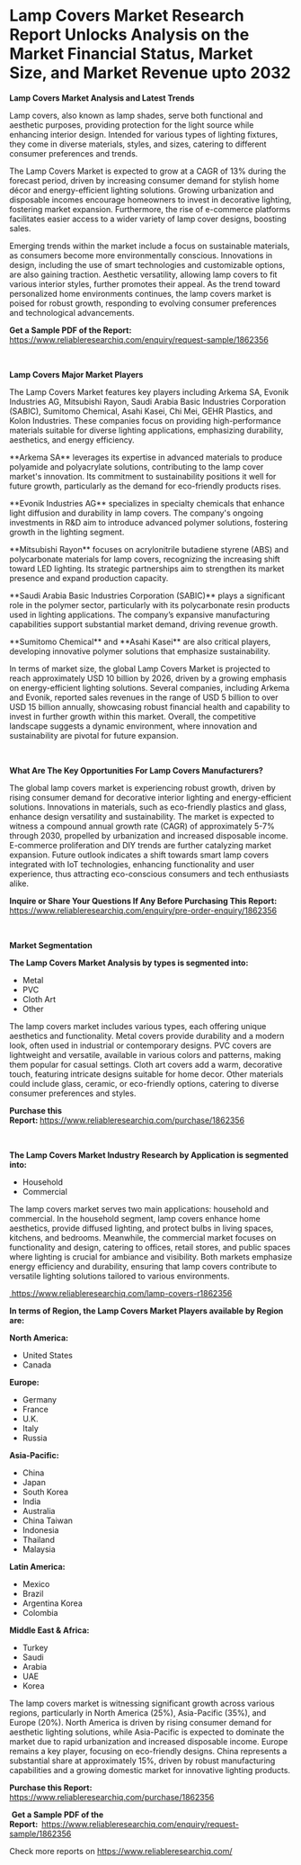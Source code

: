<p><h1>Lamp Covers Market Research Report Unlocks Analysis on the Market Financial Status, Market Size, and Market Revenue upto 2032</h1></p><p><strong>Lamp Covers Market Analysis and Latest Trends</strong></p>
<p><p>Lamp covers, also known as lamp shades, serve both functional and aesthetic purposes, providing protection for the light source while enhancing interior design. Intended for various types of lighting fixtures, they come in diverse materials, styles, and sizes, catering to different consumer preferences and trends.</p><p>The Lamp Covers Market is expected to grow at a CAGR of 13% during the forecast period, driven by increasing consumer demand for stylish home décor and energy-efficient lighting solutions. Growing urbanization and disposable incomes encourage homeowners to invest in decorative lighting, fostering market expansion. Furthermore, the rise of e-commerce platforms facilitates easier access to a wider variety of lamp cover designs, boosting sales.</p><p>Emerging trends within the market include a focus on sustainable materials, as consumers become more environmentally conscious. Innovations in design, including the use of smart technologies and customizable options, are also gaining traction. Aesthetic versatility, allowing lamp covers to fit various interior styles, further promotes their appeal. As the trend toward personalized home environments continues, the lamp covers market is poised for robust growth, responding to evolving consumer preferences and technological advancements.</p></p>
<p><strong>Get a Sample PDF of the Report:&nbsp;</strong> <a href="https://www.reliableresearchiq.com/enquiry/request-sample/1862356?utm_campaign=1743&utm_medium=2&utm_source=Github&utm_content=ia&utm_term=08022025&utm_id=lamp-covers">https://www.reliableresearchiq.com/enquiry/request-sample/1862356</a></p>
<p>&nbsp;</p>
<p><strong>Lamp Covers Major Market Players</strong></p>
<p><p>The Lamp Covers Market features key players including Arkema SA, Evonik Industries AG, Mitsubishi Rayon, Saudi Arabia Basic Industries Corporation (SABIC), Sumitomo Chemical, Asahi Kasei, Chi Mei, GEHR Plastics, and Kolon Industries. These companies focus on providing high-performance materials suitable for diverse lighting applications, emphasizing durability, aesthetics, and energy efficiency.</p><p>**Arkema SA** leverages its expertise in advanced materials to produce polyamide and polyacrylate solutions, contributing to the lamp cover market's innovation. Its commitment to sustainability positions it well for future growth, particularly as the demand for eco-friendly products rises.</p><p>**Evonik Industries AG** specializes in specialty chemicals that enhance light diffusion and durability in lamp covers. The company's ongoing investments in R&D aim to introduce advanced polymer solutions, fostering growth in the lighting segment.</p><p>**Mitsubishi Rayon** focuses on acrylonitrile butadiene styrene (ABS) and polycarbonate materials for lamp covers, recognizing the increasing shift toward LED lighting. Its strategic partnerships aim to strengthen its market presence and expand production capacity.</p><p>**Saudi Arabia Basic Industries Corporation (SABIC)** plays a significant role in the polymer sector, particularly with its polycarbonate resin products used in lighting applications. The company’s expansive manufacturing capabilities support substantial market demand, driving revenue growth.</p><p>**Sumitomo Chemical** and **Asahi Kasei** are also critical players, developing innovative polymer solutions that emphasize sustainability.</p><p>In terms of market size, the global Lamp Covers Market is projected to reach approximately USD 10 billion by 2026, driven by a growing emphasis on energy-efficient lighting solutions. Several companies, including Arkema and Evonik, reported sales revenues in the range of USD 5 billion to over USD 15 billion annually, showcasing robust financial health and capability to invest in further growth within this market. Overall, the competitive landscape suggests a dynamic environment, where innovation and sustainability are pivotal for future expansion.</p></p>
<p>&nbsp;</p>
<p><strong>What Are The Key Opportunities For Lamp Covers Manufacturers?</strong></p>
<p><p>The global lamp covers market is experiencing robust growth, driven by rising consumer demand for decorative interior lighting and energy-efficient solutions. Innovations in materials, such as eco-friendly plastics and glass, enhance design versatility and sustainability. The market is expected to witness a compound annual growth rate (CAGR) of approximately 5-7% through 2030, propelled by urbanization and increased disposable income. E-commerce proliferation and DIY trends are further catalyzing market expansion. Future outlook indicates a shift towards smart lamp covers integrated with IoT technologies, enhancing functionality and user experience, thus attracting eco-conscious consumers and tech enthusiasts alike.</p></p>
<p><strong>Inquire or Share Your Questions If Any Before Purchasing This Report:</strong> <a href="https://www.reliableresearchiq.com/enquiry/pre-order-enquiry/1862356?utm_campaign=1743&utm_medium=2&utm_source=Github&utm_content=ia&utm_term=08022025&utm_id=lamp-covers">https://www.reliableresearchiq.com/enquiry/pre-order-enquiry/1862356</a></p>
<p>&nbsp;</p>
<p><strong>Market Segmentation</strong></p>
<p><strong>The Lamp Covers Market Analysis by types is segmented into:</strong></p>
<p><ul><li>Metal</li><li>PVC</li><li>Cloth Art</li><li>Other</li></ul></p>
<p><p>The lamp covers market includes various types, each offering unique aesthetics and functionality. Metal covers provide durability and a modern look, often used in industrial or contemporary designs. PVC covers are lightweight and versatile, available in various colors and patterns, making them popular for casual settings. Cloth art covers add a warm, decorative touch, featuring intricate designs suitable for home decor. Other materials could include glass, ceramic, or eco-friendly options, catering to diverse consumer preferences and styles.</p></p>
<p><strong>Purchase this Report:&nbsp;</strong><a href="https://www.reliableresearchiq.com/purchase/1862356?utm_campaign=1743&utm_medium=2&utm_source=Github&utm_content=ia&utm_term=08022025&utm_id=lamp-covers">https://www.reliableresearchiq.com/purchase/1862356</a></p>
<p>&nbsp;</p>
<p><strong>The Lamp Covers Market Industry Research by Application is segmented into:</strong></p>
<p><ul><li>Household</li><li>Commercial</li></ul></p>
<p><p>The lamp covers market serves two main applications: household and commercial. In the household segment, lamp covers enhance home aesthetics, provide diffused lighting, and protect bulbs in living spaces, kitchens, and bedrooms. Meanwhile, the commercial market focuses on functionality and design, catering to offices, retail stores, and public spaces where lighting is crucial for ambiance and visibility. Both markets emphasize energy efficiency and durability, ensuring that lamp covers contribute to versatile lighting solutions tailored to various environments.</p></p>
<p><a href="https://www.reliableresearchiq.com/lamp-covers-r1862356?utm_campaign=1743&utm_medium=2&utm_source=Github&utm_content=ia&utm_term=08022025&utm_id=lamp-covers">&nbsp;https://www.reliableresearchiq.com/lamp-covers-r1862356</a></p>
<p><strong>In terms of Region, the Lamp Covers Market Players available by Region are:</strong></p>
<p>
    <p> <strong> North America: </strong>
        <ul>
            <li>United States</li>
            <li>Canada</li>
        </ul>
        </p> 
    <p> <strong> Europe: </strong>
        <ul>
            <li>Germany</li>
            <li>France</li>
            <li>U.K.</li>
            <li>Italy</li>
            <li>Russia</li>
        </ul>
        </p> 
    <p> <strong> Asia-Pacific: </strong>
        <ul>
            <li>China</li>
            <li>Japan</li>
            <li>South Korea</li>
            <li>India</li>
            <li>Australia</li>
            <li>China Taiwan</li>
            <li>Indonesia</li>
            <li>Thailand</li>
            <li>Malaysia</li>
        </ul>
        </p> 
    <p> <strong> Latin America: </strong>
        <ul>
            <li>Mexico</li>
            <li>Brazil</li>
            <li>Argentina Korea</li>
            <li>Colombia</li>
        </ul>
        </p> 
    <p> <strong> Middle East & Africa: </strong>
        <ul>
            <li>Turkey</li>
            <li>Saudi</li>
            <li>Arabia</li>
            <li>UAE</li>
            <li>Korea</li>
        </ul>
    </p>
    </p>
<p><p>The lamp covers market is witnessing significant growth across various regions, particularly in North America (25%), Asia-Pacific (35%), and Europe (20%). North America is driven by rising consumer demand for aesthetic lighting solutions, while Asia-Pacific is expected to dominate the market due to rapid urbanization and increased disposable income. Europe remains a key player, focusing on eco-friendly designs. China represents a substantial share at approximately 15%, driven by robust manufacturing capabilities and a growing domestic market for innovative lighting products.</p></p>
<p><strong>Purchase this Report: </strong><a href="https://www.reliableresearchiq.com/purchase/1862356?utm_campaign=1743&utm_medium=2&utm_source=Github&utm_content=ia&utm_term=08022025&utm_id=lamp-covers">https://www.reliableresearchiq.com/purchase/1862356</a></p>
<p>&nbsp;<strong>Get a Sample PDF of the Report:&nbsp;&nbsp;</strong><a href="https://www.reliableresearchiq.com/enquiry/request-sample/1862356?utm_campaign=1743&utm_medium=2&utm_source=Github&utm_content=ia&utm_term=08022025&utm_id=lamp-covers">https://www.reliableresearchiq.com/enquiry/request-sample/1862356</a></p>
<p><strong></strong></p>
<p>Check more reports on <a href="https://www.reliableresearchiq.com/?utm_campaign=1743&utm_medium=2&utm_source=Github&utm_content=ia&utm_term=08022025&utm_id=lamp-covers">https://www.reliableresearchiq.com/</a></p>